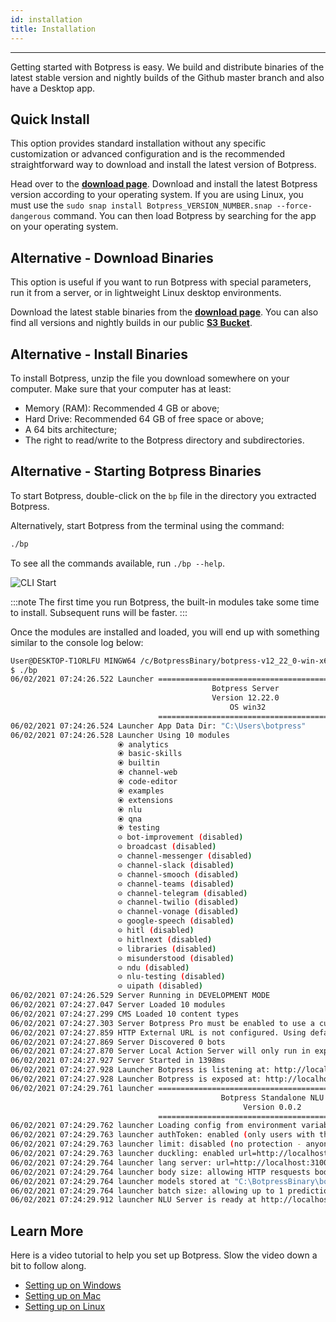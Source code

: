 ```yaml
---
id: installation
title: Installation
---
```


---

Getting started with Botpress is easy. We build and distribute binaries of the latest stable version and nightly builds of the Github master branch and also have a Desktop app.

## Quick Install

This option provides standard installation without any specific customization or advanced configuration and is the recommended straightforward way to download and install the latest version of Botpress.

Head over to the [**download page**](https://botpress.com/download). Download and install the latest Botpress version according to your operating system.
If you are using Linux, you must use the `sudo snap install Botpress_VERSION_NUMBER.snap --force-dangerous` command. You can then load Botpress by searching for the app on your operating system.
 
## Alternative - Download Binaries

This option is useful if you want to run Botpress with special parameters, run it from a server, or in lightweight Linux desktop environments. <!-- What is special if I download the latest from the download page here? -->

Download the latest stable binaries from the [**download page**](https://botpress.com/download). You can also find all versions and nightly builds in our public [**S3 Bucket**](https://s3.amazonaws.com/botpress-binaries/index.html).

## Alternative - Install Binaries
<!-- Shouldn't this be "Install Botpress" isn't that required for both the quick install and the binaries? -->

To install Botpress, unzip the file you download somewhere on your computer. Make sure that your computer has at least:

- Memory (RAM): Recommended 4 GB or above;
- Hard Drive: Recommended 64 GB of free space or above;
- A 64 bits architecture;
- The right to read/write to the Botpress directory and subdirectories.

## Alternative - Starting Botpress Binaries
<!-- as above. Shouldn't this be "Starting Botpress" isn't that required for both the quick install and the binaries? -->

To start Botpress, double-click on the `bp` file in the directory you extracted Botpress.

Alternatively, start Botpress from the terminal using the command:

```bash
./bp
```

To see all the commands available, run `./bp --help`.

![CLI Start](/assets/cli-help.png)

:::note
The first time you run Botpress, the built-in modules take some time to install. Subsequent runs will be faster.
:::

Once the modules are installed and loaded, you will end up with something similar to the console log below:

```bash
User@DESKTOP-T1ORLFU MINGW64 /c/BotpressBinary/botpress-v12_22_0-win-x64
$ ./bp
06/02/2021 07:24:26.522 Launcher ========================================
                                             Botpress Server
                                             Version 12.22.0
                                                 OS win32
                                 ========================================
06/02/2021 07:24:26.524 Launcher App Data Dir: "C:\Users\botpress"
06/02/2021 07:24:26.528 Launcher Using 10 modules
                        ⦿ analytics
                        ⦿ basic-skills
                        ⦿ builtin
                        ⦿ channel-web
                        ⦿ code-editor
                        ⦿ examples
                        ⦿ extensions
                        ⦿ nlu
                        ⦿ qna
                        ⦿ testing
                        ⊝ bot-improvement (disabled)
                        ⊝ broadcast (disabled)
                        ⊝ channel-messenger (disabled)
                        ⊝ channel-slack (disabled)
                        ⊝ channel-smooch (disabled)
                        ⊝ channel-teams (disabled)
                        ⊝ channel-telegram (disabled)
                        ⊝ channel-twilio (disabled)
                        ⊝ channel-vonage (disabled)
                        ⊝ google-speech (disabled)
                        ⊝ hitl (disabled)
                        ⊝ hitlnext (disabled)
                        ⊝ libraries (disabled)
                        ⊝ misunderstood (disabled)
                        ⊝ ndu (disabled)
                        ⊝ nlu-testing (disabled)
                        ⊝ uipath (disabled)
06/02/2021 07:24:26.529 Server Running in DEVELOPMENT MODE
06/02/2021 07:24:27.047 Server Loaded 10 modules
06/02/2021 07:24:27.299 CMS Loaded 10 content types
06/02/2021 07:24:27.303 Server Botpress Pro must be enabled to use a custom theme and customize the branding.
06/02/2021 07:24:27.859 HTTP External URL is not configured. Using default value of http://localhost:3000. Some features may not work properly
06/02/2021 07:24:27.869 Server Discovered 0 bots
06/02/2021 07:24:27.870 Server Local Action Server will only run in experimental mode
06/02/2021 07:24:27.927 Server Started in 1398ms
06/02/2021 07:24:27.928 Launcher Botpress is listening at: http://localhost:3000
06/02/2021 07:24:27.928 Launcher Botpress is exposed at: http://localhost:3000
06/02/2021 07:24:29.761 launcher ========================================
                                               Botpress Standalone NLU
                                                    Version 0.0.2
                                 ========================================
06/02/2021 07:24:29.762 launcher Loading config from environment variables
06/02/2021 07:24:29.763 launcher authToken: enabled (only users with this token can query your server)
06/02/2021 07:24:29.763 launcher limit: disabled (no protection - anyone can query without limitation)
06/02/2021 07:24:29.763 launcher duckling: enabled url=http://localhost:8000
06/02/2021 07:24:29.764 launcher lang server: url=http://localhost:3100
06/02/2021 07:24:29.764 launcher body size: allowing HTTP resquests body of size 2mb
06/02/2021 07:24:29.764 launcher models stored at "C:\BotpressBinary\botpress-v12_22_0-win-x64"
06/02/2021 07:24:29.764 launcher batch size: allowing up to 1 predictions in one call to POST /predict
06/02/2021 07:24:29.912 launcher NLU Server is ready at http://localhost:3200/
```



## Learn More

Here is a video tutorial to help you set up Botpress. Slow the video down a bit to follow along.

- [Setting up on Windows](https://youtu.be/xf246NQyMj4)
- [Setting up on Mac](https://youtu.be/SBv0QOXyHL4)
- [Setting up on Linux](https://youtu.be/89RJx0kQyKM)
